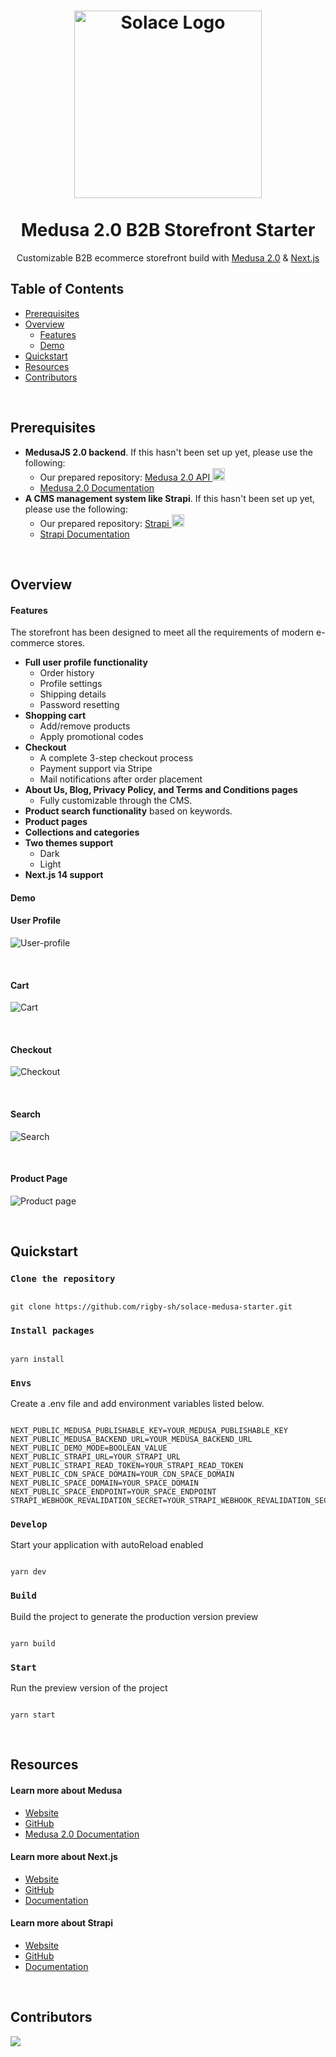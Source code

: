 <h1 align="center">
  <a href="https://solace-medusa-starter.vercel.app/de"><img width="300" alt="Solace Logo" src="https://github.com/user-attachments/assets/c2cd5c49-9b09-4f1f-8236-6a1fa36b46c0"></a>
  <br>

  <br>
  Medusa 2.0 B2B Storefront Starter
  <br>
</h1>
<p align="center">Customizable B2B ecommerce storefront build with <a href="https://medusajs.com/" target="_blank">Medusa 2.0</a> & <a href="https://nextjs.org/docs" target="_blank">Next.js</a></p>


## Table of Contents

- [Prerequisites](#prerequisites)
- [Overview](#overview)
  - [Features](#features)
  - [Demo](#demo)
- [Quickstart](#quickstart)
- [Resources](#resources)
- [Contributors](#contributors)

&nbsp;

## Prerequisites
- **MedusaJS 2.0 backend**. If this hasn't been set up yet, please use the following:
  - Our prepared repository:  <a href="https://github.com/rigby-sh/solace-medusa-starter-api">Medusa 2.0 API <img width="20" alt="GitHub Logo" src="https://github.com/user-attachments/assets/b0657cbf-bbc1-40f1-99a7-8d60da97abac"></a>
  - [Medusa 2.0 Documentation](https://docs.medusajs.com/v2)
- **A CMS management system like Strapi**. If this hasn't been set up yet, please use the following:
  - Our prepared repository:  <a href="https://github.com/rigby-sh/solace-medusa-starter-strapi">Strapi <img width="20" alt="GitHub Logo" src="https://github.com/user-attachments/assets/b0657cbf-bbc1-40f1-99a7-8d60da97abac"></a>
  - [Strapi Documentation](https://docs.strapi.io/dev-docs/intro)

&nbsp;

## Overview
#### Features
The storefront has been designed to meet all the requirements of modern e-commerce stores.
- **Full user profile functionality**
  - Order history
  - Profile settings
  - Shipping details
  - Password resetting
- **Shopping cart**
  - Add/remove products
  - Apply promotional codes
- **Checkout**
  - A complete 3-step checkout process
  - Payment support via Stripe
  - Mail notifications after order placement
- **About Us, Blog, Privacy Policy, and Terms and Conditions pages**
  - Fully customizable through the CMS.
- **Product search functionality** based on keywords.
- **Product pages**
- **Collections and categories**
- **Two themes support**
  - Dark
  - Light
- **Next.js 14 support**
  
#### Demo
#### User Profile
![User-profile](https://github.com/user-attachments/assets/b8c4f874-c383-4d2b-8135-2e1dc4435743)

&nbsp;

#### Cart
![Cart](https://github.com/user-attachments/assets/5cad2031-4ddc-4766-a6d8-5ccab873bd94)

&nbsp;

#### Checkout
![Checkout](https://github.com/user-attachments/assets/4a655836-f13d-4906-b733-f1595153be99)

&nbsp;

#### Search
![Search](https://github.com/user-attachments/assets/1941a053-37fa-4a8f-ae7a-96fbcb15118e)

&nbsp;

#### Product Page
![Product page](https://github.com/user-attachments/assets/fd134d2b-6656-4fe1-aea7-25316a65a1f3)

&nbsp;

## Quickstart

### `Clone the repository`

```

git clone https://github.com/rigby-sh/solace-medusa-starter.git

```
### `Install packages`

```

yarn install

```

### `Envs`
Create a .env file and add environment variables listed below.

```

NEXT_PUBLIC_MEDUSA_PUBLISHABLE_KEY=YOUR_MEDUSA_PUBLISHABLE_KEY
NEXT_PUBLIC_MEDUSA_BACKEND_URL=YOUR_MEDUSA_BACKEND_URL
NEXT_PUBLIC_DEMO_MODE=BOOLEAN_VALUE
NEXT_PUBLIC_STRAPI_URL=YOUR_STRAPI_URL
NEXT_PUBLIC_STRAPI_READ_TOKEN=YOUR_STRAPI_READ_TOKEN
NEXT_PUBLIC_CDN_SPACE_DOMAIN=YOUR_CDN_SPACE_DOMAIN
NEXT_PUBLIC_SPACE_DOMAIN=YOUR_SPACE_DOMAIN
NEXT_PUBLIC_SPACE_ENDPOINT=YOUR_SPACE_ENDPOINT
STRAPI_WEBHOOK_REVALIDATION_SECRET=YOUR_STRAPI_WEBHOOK_REVALIDATION_SECRET

```


### `Develop`
Start your application with autoReload enabled

```

yarn dev

```

### `Build`
Build the project to generate the production version preview

```

yarn build

```


### `Start`
Run the preview version of the project

```

yarn start

```

&nbsp;

## Resources

#### Learn more about Medusa

- [Website](https://www.medusajs.com/)
- [GitHub](https://github.com/medusajs)
- [Medusa 2.0 Documentation](https://docs.medusajs.com/v2)

#### Learn more about Next.js

- [Website](https://nextjs.org/)
- [GitHub](https://github.com/vercel/next.js)
- [Documentation](https://nextjs.org/docs)

#### Learn more about Strapi

- [Website](https://strapi.io/)
- [GitHub](https://github.com/strapi/strapi)
- [Documentation](https://docs.strapi.io/)


&nbsp;

## Contributors
<a href = "https://github.com/Tanu-N-Prabhu/Python/graphs/contributors">
  <img src = "https://contrib.rocks/image?repo=rigby-sh/solace-medusa-starter"/>
</a>

